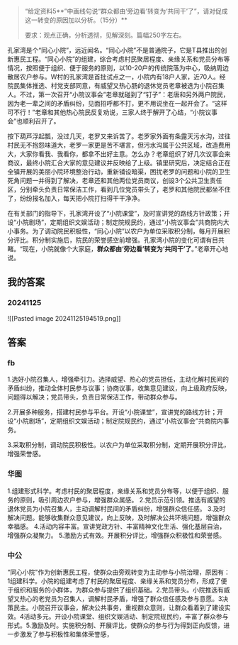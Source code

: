 
> “给定资料5**”中画线句说“群众都由‘旁边看’转变为‘共同干’了”，请对促成这一转变的原因加以分析。（15分）**
> 
> 要求：观点正确，分析透彻，见解深刻。篇幅250字左右。

孔家湾是个“同心小院”，远近闻名。“同心小院”不是普通院子，它是T县推出的创新惠民工程。“同心小院”的组建，综合考虑村民聚居程度、亲缘关系和党员分布等情况，按照便于组织、便于服务的原则，以10-20户的传统院落为中心，吸纳周边散居农户参与。W村的孔家湾是首批试点之一，小院内有18户人家，近70人。经院民集体推选、村党支部同意，有威望又热心肠的退休党员老章被选为小院召集人。不过，第一次召开“小院议事会”老章就碰到了“钉子”：老唐和另外两户院民，因为老一辈之间的矛盾纠纷，见面招呼都不打，更不用说坐在一起开会了。“这样可不行！”老章和其他热心院民反复劝说，三家人终于解开了心结，“小院议事会”也顺利召开了。

按下葫芦浮起瓢，没过几天，老罗又来诉苦了。老罗家外面有条露天污水沟，过往村民无不抱怨味道大，老罗一家更是苦不堪言，但污水沟属于公共区域，改造费用大，大家你看我、我看你，都拿不出好主意。怎么办？老章组织了好几次议事会来商议，最终小院汇合大家的意见建议并反映给了上级。镇里研究后，决定结合正在全镇开展的美丽小院环境整治行动，重新铺设暗渠，困扰老罗的问题和小院的卫生死角问题一并得到了解决，老章还和其他两位党员商议，创设3个公共卫生责任区，分别牵头负责日常保洁工作，看到几位党员带头了，老罗和其他院民都坐不住了，纷纷报名加入，每天把小院打扫得干干净净。

在有关部门的指导下，孔家湾开设了“小院课堂”，及时宣讲党的路线方针政策；开设“小院剧场”，定期组织文娱活动；制定院规民约，通过“小院议事会”共商院内大小事务。为了调动院民积极性，“同心小院”以农户为单位采取积分制，每月开展积分评比。积分制实施后，院民的荣誉感空前增强。孔家湾小院的变化可谓有目共睹。“现在，小院就像个大家庭，**群众都由‘旁边看’转变为‘共同干’了**。”老章开心地说。


## 我的答案

### 20241125

![[Pasted image 20241125194519.png]]


## 答案

### fb

1.选好小院召集人，增强牵引力。选择威望、热心的党员担任，主动化解村民间的矛盾纠纷，推动全体村民参与议事；协商议事，收集意见建议，向上级政府反映，问题得以解决；党员带头，负责日常保洁工作，带动群众参与。

2.开展多种服务，搭建村民参与平台。开设“小院课堂”，宣讲党的路线方针；开设“小院剧场”，定期组织文娱活动；制定院规民约，通过“小院议事会”共商院内事务。

3.采取积分制，调动院民积极性。以农户为单位采取积分制，定期开展积分评比，增强荣誉感。

### 华图

1.组建形式科学。考虑村民的聚居程度，亲缘关系和党员分布等，以便于组织、服务的原则，吸引周边农户参与，增强群众属感。 2.党员示范引领。推选有威望的退休党员为小院召集人，主动调解村民间的矛盾纠纷，增强群众信任感。 3.及时解决问题。能够收集群众意见建议，向上反映，及时解决公共环境问题，增强群众幸福感。 4.活动内容丰富。宣讲党政方针、丰富精神文化生活、强化基层自治，增强群众凝聚力。 5.激励方式有效。开展积分评比，增强群众积极性和荣誉感。

### 中公

“同心小院"作为创新惠民工程，使群众由旁观转变为主动参与小院治理，原因有：1组建科学。小院的组建考虑了村民的聚居程度、亲缘关系和党员分布，形成了便于组织和服务的小群体，为群众参与提供了组织基础。2.党员带头。小院推选有威望又热心的老党员为召集人，调解村民矛盾，增强了群众信任感及参与意愿。3决策民主。小院召开议事会，解决公共事务，重视群众意则，让群众看着到了建设实效。4活动多元。开设小院课堂、组织文娱活动、制定院规民约，丰富了群众参与形式。5.激励及时。实施积分制、开展评比，使群众的参与行为得到正向反馈，进一步激发了参与积极性和集体荣誉感，


